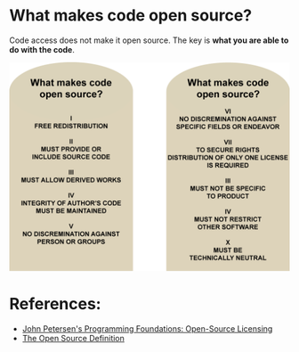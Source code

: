 # What makes code open source?
Code access does not make it open source. The key is **what you are able to do with the code**.

![OSS Ten Commandments](resources/open_source_ten_commandments.png)

# References:

* [John Petersen's Programming Foundations: Open-Source Licensing](https://www.lynda.com/Programming-Foundations-tutorials/Foundations-Programming-Open-Source-Licensing/439414-2.html)
* [The Open Source Definition](https://opensource.org/osd)
